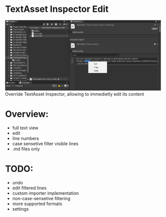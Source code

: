 # TextAsset Inspector Edit
![](https://github.com/mitay-walle/com.mitay-walle.text-asset-inspector-edit/blob/master/Documentation~/InspectorPreview.png)
Override TextAsset Inspector, allowing to immedietly edit its content

# Overview:
- full text view
- edit
- line numbers
- case sensetive filter visible lines
- .md files only

# TODO:
- undo
- edit filtered lines
- custom importer implementation
- non-case-sensetive filtering
- more supported formats
- settings

